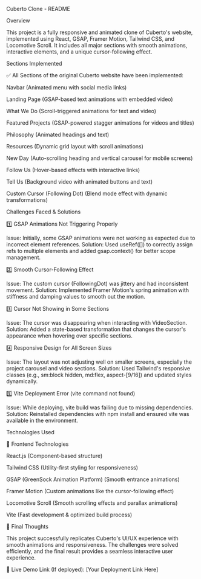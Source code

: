 Cuberto Clone - README

Overview

This project is a fully responsive and animated clone of Cuberto's website, implemented using React, GSAP, Framer Motion, Tailwind CSS, and Locomotive Scroll. It includes all major sections with smooth animations, interactive elements, and a unique cursor-following effect.

Sections Implemented

✅ All Sections of the original Cuberto website have been implemented:

Navbar (Animated menu with social media links)

Landing Page (GSAP-based text animations with embedded video)

What We Do (Scroll-triggered animations for text and video)

Featured Projects (GSAP-powered stagger animations for videos and titles)

Philosophy (Animated headings and text)

Resources (Dynamic grid layout with scroll animations)

New Day (Auto-scrolling heading and vertical carousel for mobile screens)

Follow Us (Hover-based effects with interactive links)

Tell Us (Background video with animated buttons and text)

Custom Cursor (Following Dot) (Blend mode effect with dynamic transformations)

Challenges Faced & Solutions

1️⃣ GSAP Animations Not Triggering Properly

Issue: Initially, some GSAP animations were not working as expected due to incorrect element references.
Solution: Used useRef([]) to correctly assign refs to multiple elements and added gsap.context() for better scope management.

2️⃣ Smooth Cursor-Following Effect

Issue: The custom cursor (FollowingDot) was jittery and had inconsistent movement.
Solution: Implemented Framer Motion's spring animation with stiffness and damping values to smooth out the motion.

3️⃣ Cursor Not Showing in Some Sections

Issue: The cursor was disappearing when interacting with VideoSection.
Solution: Added a state-based transformation that changes the cursor's appearance when hovering over specific sections.

4️⃣ Responsive Design for All Screen Sizes

Issue: The layout was not adjusting well on smaller screens, especially the project carousel and video sections.
Solution: Used Tailwind's responsive classes (e.g., sm:block hidden, md:flex, aspect-[9/16]) and updated styles dynamically.

5️⃣ Vite Deployment Error (vite command not found)

Issue: While deploying, vite build was failing due to missing dependencies.
Solution: Reinstalled dependencies with npm install and ensured vite was available in the environment.

Technologies Used

📌 Frontend Technologies

React.js (Component-based structure)

Tailwind CSS (Utility-first styling for responsiveness)

GSAP (GreenSock Animation Platform) (Smooth entrance animations)

Framer Motion (Custom animations like the cursor-following effect)

Locomotive Scroll (Smooth scrolling effects and parallax animations)

Vite (Fast development & optimized build process)

🚀 Final Thoughts

This project successfully replicates Cuberto's UI/UX experience with smooth animations and responsiveness. The challenges were solved efficiently, and the final result provides a seamless interactive user experience.

🔗 Live Demo Link (If deployed): [Your Deployment Link Here]
